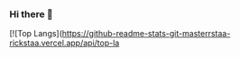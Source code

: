 ### Hi there 👋

[![Top Langs](https://github-readme-stats-git-masterrstaa-rickstaa.vercel.app/api/top-la
